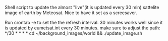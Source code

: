 Shell script to update the almost "live"(it is updated every 30 min) sattelite image of earth by Meteosat.
Nice to have it set as a screesaver.

Run crontab -e to set the the refresh interval. 30 minutes works well since it is updated by eumetsat.int every 30 minutes.
make sure to adjust the path:
*/30 * * * *  cd ~/background_images/world && ./update_image.sh

